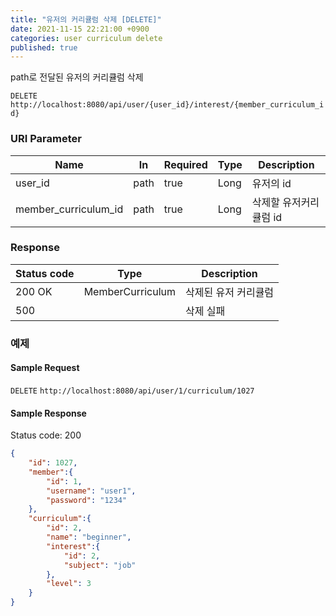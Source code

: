 ```yaml
---
title: "유저의 커리큘럼 삭제 [DELETE]"
date: 2021-11-15 22:21:00 +0900
categories: user curriculum delete
published: true
---
```


path로 전달된 유저의 커리큘럼 삭제

`DELETE` `http://localhost:8080/api/user/{user_id}/interest/{member_curriculum_id}`

### URI Parameter

| Name                 | In   | Required | Type | Description            |
| -------------------- | ---- | -------- | ---- | ---------------------- |
| user_id              | path | true     | Long | 유저의 id              |
| member_curriculum_id | path | true     | Long | 삭제할 유저커리큘럼 id |

### Response

| Status code | Type             | Description          |
| ----------- | ---------------- | -------------------- |
| 200 OK      | MemberCurriculum | 삭제된 유저 커리큘럼 |
| 500         |                  | 삭제 실패            |



### 예제

#### Sample Request

`DELETE` `http://localhost:8080/api/user/1/curriculum/1027`

#### Sample Response

Status code: 200

```json
{
    "id": 1027,
    "member":{
        "id": 1,
        "username": "user1",
        "password": "1234"
    },
    "curriculum":{
        "id": 2,
        "name": "beginner",
        "interest":{
            "id": 2,
            "subject": "job"
        },
        "level": 3
    }
}
```

